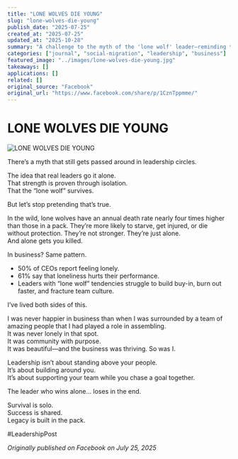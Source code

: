 ```yaml
---
title: "LONE WOLVES DIE YOUNG"
slug: "lone-wolves-die-young"
publish_date: "2025-07-25"
created_at: "2025-07-25"
updated_at: "2025-10-28"
summary: "A challenge to the myth of the 'lone wolf' leader—reminding that isolation weakens leadership while community, collaboration, and shared purpose sustain success."
categories: ["journal", "social-migration", "leadership", "business"]
featured_image: "../images/lone-wolves-die-young.jpg"
takeaways: []
applications: []
related: []
original_source: "Facebook"
original_url: "https://www.facebook.com/share/p/1CznTppmme/"
---
```


# LONE WOLVES DIE YOUNG

![LONE WOLVES DIE YOUNG](../images/lone-wolves-die-young.jpg)

There’s a myth that still gets passed around in leadership circles.  

The idea that real leaders go it alone.  
That strength is proven through isolation.  
That the “lone wolf” survives.  

But let’s stop pretending that’s true.  

In the wild, lone wolves have an annual death rate nearly four times higher than those in a pack. They’re more likely to starve, get injured, or die without protection. They’re not stronger. They’re just alone.  
And alone gets you killed.  

In business? Same pattern.  
* 50% of CEOs report feeling lonely.  
* 61% say that loneliness hurts their performance.  
* Leaders with “lone wolf” tendencies struggle to build buy-in, burn out faster, and fracture team culture.  

I’ve lived both sides of this.  

I was never happier in business than when I was surrounded by a team of amazing people that I had played a role in assembling.  
It was never lonely in that spot.  
It was community with purpose.  
It was beautiful—and the business was thriving. So was I.  

Leadership isn’t about standing above your people.  
It’s about building around you.  
It’s about supporting your team while you chase a goal together.  

The leader who wins alone… loses in the end.  

Survival is solo.  
Success is shared.  
Legacy is built in the pack.  

#LeadershipPost  

*Originally published on Facebook on July 25, 2025*

